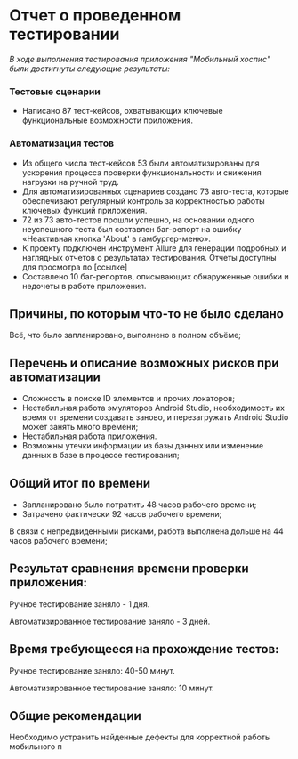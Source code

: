 # Отчет о проведенном тестировании

*В ходе выполнения тестирования приложения "Мобильный хоспис" были достигнуты следующие результаты:*

### Тестовые сценарии
- Написано 87 тест-кейсов, охватывающих ключевые функциональные возможности приложения.
### Автоматизация тестов
- Из общего числа тест-кейсов 53 были автоматизированы для ускорения процесса проверки функциональности и снижения нагрузки на ручной труд.
- Для автоматизированных сценариев создано 73 авто-теста, которые обеспечивают регулярный контроль за корректностью работы ключевых функций приложения.
- 72 из 73 авто-тестов прошли успешно, на основании одного неуспешного теста был составлен баг-репорт на ошибку «Неактивная кнопка 'About' в гамбургер-меню».
- К проекту подключен инструмент Allure для генерации подробных и наглядных отчетов о результатах тестирования. Отчеты доступны для просмотра по [ссылке]
- Составлено 10 баг-репортов, описывающих обнаруженные ошибки и недочеты в работе приложения.


## Причины, по которым что-то не было сделано

Всё, что было запланировано, выполнено в полном объёме;

## Перечень и описание возможных рисков при автоматизации

- Сложность в поиске ID элементов и прочих локаторов;
- Нестабильная работа эмуляторов Android Studio, необходимость их время от времени создавать заново, и перезагружать Android Studio может занять много времени;
- Нестабильная работа приложения.
- Возможны утечки информации из базы данных или изменение данных в базе в процессе тестирования;

## Общий итог по времени

- Запланировано было потратить 48 часов рабочего времени;
- Затрачено фактически 92 часов рабочего времени;

В связи с непредвиденными рисками, работа выполнена дольше на 44 часов рабочего времени;

## Результат сравнения времени проверки приложения:

Ручное тестирование заняло - 1 дня.

Автоматизированное тестирование заняло - 3 дней.

## Время требующееся на прохождение тестов:

Ручное тестирование заняло: 40-50 минут.

Автоматизированное тестирование заняло: 10 минут.

## Общие рекомендации

Необходимо устранить найденные дефекты для корректной работы мобильного п